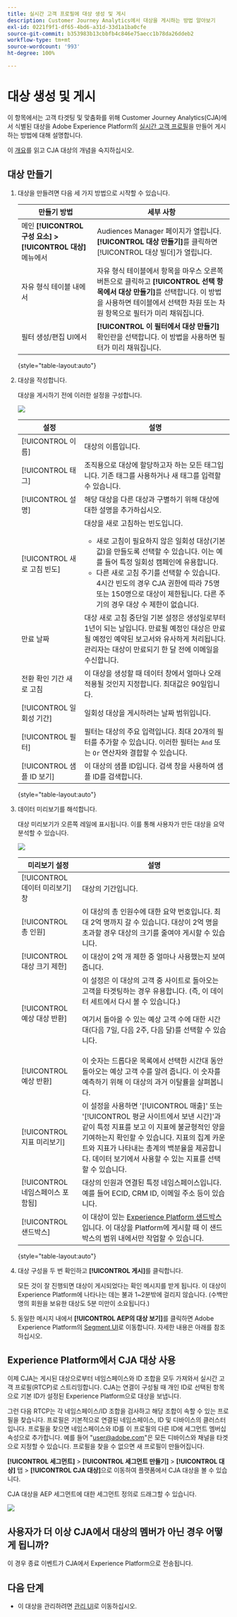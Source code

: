 ```yaml
---
title: 실시간 고객 프로필에 대상 생성 및 게시
description: Customer Journey Analytics에서 대상을 게시하는 방법 알아보기
exl-id: 0221f9f1-df65-4bd6-a31d-33d1a1ba0cfe
source-git-commit: b353983b13cbbfb4c846e75aecc1b78da26ddeb2
workflow-type: tm+mt
source-wordcount: '993'
ht-degree: 100%

---
```


# 대상 생성 및 게시

이 항목에서는 고객 타겟팅 및 맞춤화를 위해 Customer Journey Analytics(CJA)에서 식별된 대상을 Adobe Experience Platform의 [실시간 고객 프로필](https://experienceleague.adobe.com/docs/experience-platform/profile/home.html?lang=ko-KR)을 만들어 게시하는 방법에 대해 설명합니다.

이 [개요](/help/components/audiences/audiences-overview.md)를 읽고 CJA 대상의 개념을 숙지하십시오.

## 대상 만들기

1. 대상을 만들려면 다음 세 가지 방법으로 시작할 수 있습니다.

   | 만들기 방법 | 세부 사항 |
   | --- | --- |
   | 메인 **[!UICONTROL 구성 요소] > [!UICONTROL 대상]** 메뉴에서 | Audiences Manager 페이지가 열립니다. **[!UICONTROL 대상 만들기]**&#x200B;를 클릭하면 [!UICONTROL 대상 빌더]가 열립니다. |
   | 자유 형식 테이블 내에서 | 자유 형식 테이블에서 항목을 마우스 오른쪽 버튼으로 클릭하고 **[!UICONTROL 선택 항목에서 대상 만들기]**&#x200B;를 선택합니다. 이 방법을 사용하면 테이블에서 선택한 차원 또는 차원 항목으로 필터가 미리 채워집니다. |
   | 필터 생성/편집 UI에서 | **[!UICONTROL 이 필터에서 대상 만들기]** 확인란을 선택합니다. 이 방법을 사용하면 필터가 미리 채워집니다. |

   {style=&quot;table-layout:auto&quot;}

1. 대상을 작성합니다.

   대상을 게시하기 전에 이러한 설정을 구성합니다.

   ![](assets/create-audience.png)

   | 설정 | 설명 |
   | --- | --- |
   | [!UICONTROL 이름] | 대상의 이름입니다. |
   | [!UICONTROL 태그] | 조직용으로 대상에 할당하고자 하는 모든 태그입니다. 기존 태그를 사용하거나 새 태그를 입력할 수 있습니다. |
   | [!UICONTROL 설명] | 해당 대상을 다른 대상과 구별하기 위해 대상에 대한 설명을 추가하십시오. |
   | [!UICONTROL 새로 고침 빈도] | 대상을 새로 고침하는 빈도입니다.<ul><li>새로 고침이 필요하지 않은 일회성 대상(기본값)을 만들도록 선택할 수 있습니다. 이는 예를 들어 특정 일회성 캠페인에 유용합니다.</li><li>다른 새로 고침 주기를 선택할 수 있습니다. 4시간 빈도의 경우 CJA 권한에 따라 75명 또는 150명으로 대상이 제한됩니다. 다른 주기의 경우 대상 수 제한이 없습니다.</li></ul> |
   | 만료 날짜 | 대상 새로 고침 중단일 기본 설정은 생성일로부터 1년이 되는 날입니다. 만료될 예정인 대상은 만료될 예정인 예약된 보고서와 유사하게 처리됩니다. 관리자는 대상이 만료되기 한 달 전에 이메일을 수신합니다. |
   | 전환 확인 기간 새로 고침 | 이 대상을 생성할 때 데이터 창에서 얼마나 오래 적용될 것인지 지정합니다. 최대값은 90일입니다. |
   | [!UICONTROL 일회성 기간] | 일회성 대상을 게시하려는 날짜 범위입니다. |
   | [!UICONTROL 필터] | 필터는 대상의 주요 입력입니다. 최대 20개의 필터를 추가할 수 있습니다. 이러한 필터는 `And` 또는 `Or` 연산자와 결합할 수 있습니다. |
   | [!UICONTROL 샘플 ID 보기] | 이 대상의 샘플 ID입니다. 검색 창을 사용하여 샘플 ID를 검색합니다. |

   {style=&quot;table-layout:auto&quot;}

1. 데이터 미리보기를 해석합니다.

   대상 미리보기가 오른쪽 레일에 표시됩니다. 이를 통해 사용자가 만든 대상을 요약 분석할 수 있습니다.

   ![](assets/data-preview.png)

   | 미리보기 설정 | 설명 |
   | --- | --- |
   | [!UICONTROL 데이터 미리보기] 창 | 대상의 기간입니다. |
   | [!UICONTROL 총 인원] | 이 대상의 총 인원수에 대한 요약 번호입니다. 최대 2억 명까지 갈 수 있습니다. 대상이 2억 명을 초과할 경우 대상의 크기를 줄여야 게시할 수 있습니다. |
   | [!UICONTROL 대상 크기 제한] | 이 대상이 2억 개 제한 중 얼마나 사용했는지 보여 줍니다. |
   | [!UICONTROL 예상 대상 반환] | 이 설정은 이 대상의 고객 중 사이트로 돌아오는 고객을 타겟팅하는 경우 유용합니다. (즉, 이 데이터 세트에서 다시 볼 수 있습니다.) <p>여기서 돌아올 수 있는 예상 고객 수에 대한 시간대(다음 7일, 다음 2주, 다음 달)를 선택할 수 있습니다. |
   | [!UICONTROL 예상 반환] | 이 숫자는 드롭다운 목록에서 선택한 시간대 동안 돌아오는 예상 고객 수를 알려 줍니다. 이 숫자를 예측하기 위해 이 대상의 과거 이탈률을 살펴봅니다. |
   | [!UICONTROL 지표 미리보기] | 이 설정을 사용하면 &#39;[!UICONTROL 매출]&#39; 또는 &#39;[!UICONTROL 평균 사이트에서 보낸 시간]&#39;과 같이 특정 지표를 보고 이 지표에 불균형적인 양을 기여하는지 확인할 수 있습니다. 지표의 집계 카운트와 지표가 나타내는 총계의 백분율을 제공합니다. 데이터 보기에서 사용할 수 있는 지표를 선택할 수 있습니다. |
   | [!UICONTROL 네임스페이스 포함됨] | 대상의 인원과 연결된 특정 네임스페이스입니다. 예를 들어 ECID, CRM ID, 이메일 주소 등이 있습니다. |
   | [!UICONTROL 샌드박스] | 이 대상이 있는 [Experience Platform 샌드박스](https://experienceleague.adobe.com/docs/experience-platform/sandbox/home.html?lang=ko-KR)입니다. 이 대상을 Platform에 게시할 때 이 샌드박스의 범위 내에서만 작업할 수 있습니다. |

   {style=&quot;table-layout:auto&quot;}

1. 대상 구성을 두 번 확인하고 **[!UICONTROL 게시]**&#x200B;를 클릭합니다.

   모든 것이 잘 진행되면 대상이 게시되었다는 확인 메시지를 받게 됩니다. 이 대상이 Experience Platform에 나타나는 데는 불과 1~2분밖에 걸리지 않습니다. (수백만 명의 회원을 보유한 대상도 5분 미만이 소요됩니다.)

1. 동일한 메시지 내에서 **[!UICONTROL AEP의 대상 보기]**&#x200B;를 클릭하면 Adobe Experience Platform의 [Segment UI](https://experienceleague.adobe.com/docs/experience-platform/segmentation/ui/overview.html?lang=ko-KR)로 이동합니다. 자세한 내용은 아래를 참조하십시오.

## Experience Platform에서 CJA 대상 사용

이제 CJA는 게시된 대상으로부터 네임스페이스와 ID 조합을 모두 가져와서 실시간 고객 프로필(RTCP)로 스트리밍합니다. CJA는 연결이 구성될 때 개인 ID로 선택된 항목으로 기본 ID가 설정된 Experience Platform으로 대상을 보냅니다.

그런 다음 RTCP는 각 네임스페이스/ID 조합을 검사하고 해당 조합이 속할 수 있는 프로필을 찾습니다. 프로필은 기본적으로 연결된 네임스페이스, ID 및 디바이스의 클러스터입니다. 프로필을 찾으면 네임스페이스와 ID를 이 프로필의 다른 ID에 세그먼트 멤버십 속성으로 추가합니다. 예를 들어 &quot;user@adobe.com&quot;은 모든 디바이스와 채널을 타겟으로 지정할 수 있습니다. 프로필을 찾을 수 없으면 새 프로필이 만들어집니다.

**[!UICONTROL 세그먼트]** > **[!UICONTROL 세그먼트 만들기]** > **[!UICONTROL 대상]** 탭 > **[!UICONTROL CJA 대상]**&#x200B;으로 이동하여 플랫폼에서 CJA 대상을 볼 수 있습니다.

CJA 대상을 AEP 세그먼트에 대한 세그먼트 정의로 드래그할 수 있습니다.

![](assets/audiences-aep.png)

## 사용자가 더 이상 CJA에서 대상의 멤버가 아닌 경우 어떻게 됩니까?

이 경우 종료 이벤트가 CJA에서 Experience Platform으로 전송됩니다.

## 다음 단계

* 이 대상을 관리하려면 [관리 UI](/help/components/audiences/manage.md)로 이동하십시오.
